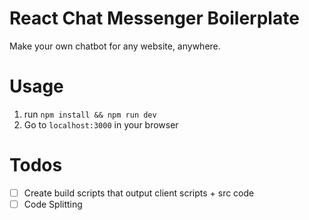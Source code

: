 # React Chat Messenger Boilerplate

Make your own chatbot for any website, anywhere.

# Usage

1. run `npm install && npm run dev`
2. Go to `localhost:3000` in your browser

# Todos

* [ ] Create build scripts that output client scripts + src code
* [ ] Code Splitting